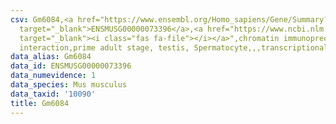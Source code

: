 ```yaml
---
csv: Gm6084,<a href="https://www.ensembl.org/Homo_sapiens/Gene/Summary?db=core;g=ENSMUSG00000073396"
  target="_blank">ENSMUSG00000073396</a>,<a href="https://www.ncbi.nlm.nih.gov/pubmed/25450459"
  target="_blank"><i class="fas fa-file"></i></a>",chromatin immunoprecipitation assay,direct
  interaction,prime adult stage, testis, Spermatocyte,,,transcriptional regulation,
data_alias: Gm6084
data_id: ENSMUSG00000073396
data_numevidence: 1
data_species: Mus musculus
data_taxid: '10090'
title: Gm6084
---
```

